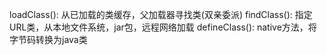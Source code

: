 loadClass(): 从已加载的类缓存，父加载器寻找类(双亲委派)
findClass(): 指定URL类，从本地文件系统，jar包，远程网络加载
defineClass(): native方法，将字节码转换为java类